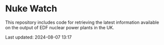 # Nuke Watch

This repository includes code for retrieving the latest information available on the output of EDF nuclear power plants in the UK.

Last updated: 2024-08-07 13:17